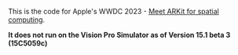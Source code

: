 This is the code for Apple's WWDC 2023 - [Meet ARKit for spatial computing](https://developer.apple.com/wwdc23/10082).

**It does not run on the Vision Pro Simulator as of Version 15.1 beta 3 (15C5059c)**
